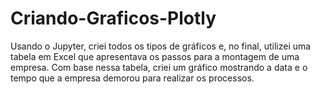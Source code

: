 # Criando-Graficos-Plotly
Usando o Jupyter, criei todos os tipos de gráficos e, no final, utilizei uma tabela em Excel que apresentava os passos para a montagem de uma empresa. Com base nessa tabela, criei um gráfico mostrando a data e o tempo que a empresa demorou para realizar os processos.

